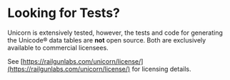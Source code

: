 # Looking for Tests?

Unicorn is extensively tested, however, the tests and code for generating the Unicode® data tables are **not** open source.
Both are exclusively available to commercial licensees.

See [https://railgunlabs.com/unicorn/license/](https://railgunlabs.com/unicorn/license/) for licensing details.
